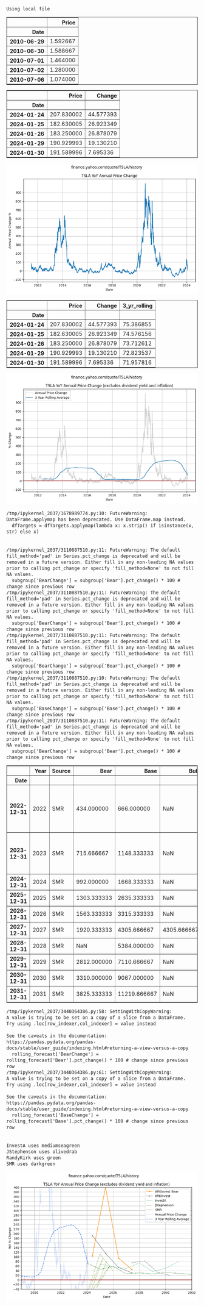     Using local file





<div>
<style scoped>
    .dataframe tbody tr th:only-of-type {
        vertical-align: middle;
    }

    .dataframe tbody tr th {
        vertical-align: top;
    }

    .dataframe thead th {
        text-align: right;
    }
</style>
<table border="1" class="dataframe">
  <thead>
    <tr style="text-align: right;">
      <th></th>
      <th>Price</th>
    </tr>
    <tr>
      <th>Date</th>
      <th></th>
    </tr>
  </thead>
  <tbody>
    <tr>
      <th>2010-06-29</th>
      <td>1.592667</td>
    </tr>
    <tr>
      <th>2010-06-30</th>
      <td>1.588667</td>
    </tr>
    <tr>
      <th>2010-07-01</th>
      <td>1.464000</td>
    </tr>
    <tr>
      <th>2010-07-02</th>
      <td>1.280000</td>
    </tr>
    <tr>
      <th>2010-07-06</th>
      <td>1.074000</td>
    </tr>
  </tbody>
</table>
</div>






<div>
<style scoped>
    .dataframe tbody tr th:only-of-type {
        vertical-align: middle;
    }

    .dataframe tbody tr th {
        vertical-align: top;
    }

    .dataframe thead th {
        text-align: right;
    }
</style>
<table border="1" class="dataframe">
  <thead>
    <tr style="text-align: right;">
      <th></th>
      <th>Price</th>
      <th>Change</th>
    </tr>
    <tr>
      <th>Date</th>
      <th></th>
      <th></th>
    </tr>
  </thead>
  <tbody>
    <tr>
      <th>2024-01-24</th>
      <td>207.830002</td>
      <td>44.577393</td>
    </tr>
    <tr>
      <th>2024-01-25</th>
      <td>182.630005</td>
      <td>26.923349</td>
    </tr>
    <tr>
      <th>2024-01-26</th>
      <td>183.250000</td>
      <td>26.878079</td>
    </tr>
    <tr>
      <th>2024-01-29</th>
      <td>190.929993</td>
      <td>19.130210</td>
    </tr>
    <tr>
      <th>2024-01-30</th>
      <td>191.589996</td>
      <td>7.695336</td>
    </tr>
  </tbody>
</table>
</div>




    
![png](images/tsla-yoy_4_0.png)
    





<div>
<style scoped>
    .dataframe tbody tr th:only-of-type {
        vertical-align: middle;
    }

    .dataframe tbody tr th {
        vertical-align: top;
    }

    .dataframe thead th {
        text-align: right;
    }
</style>
<table border="1" class="dataframe">
  <thead>
    <tr style="text-align: right;">
      <th></th>
      <th>Price</th>
      <th>Change</th>
      <th>3_yr_rolling</th>
    </tr>
    <tr>
      <th>Date</th>
      <th></th>
      <th></th>
      <th></th>
    </tr>
  </thead>
  <tbody>
    <tr>
      <th>2024-01-24</th>
      <td>207.830002</td>
      <td>44.577393</td>
      <td>75.386855</td>
    </tr>
    <tr>
      <th>2024-01-25</th>
      <td>182.630005</td>
      <td>26.923349</td>
      <td>74.576156</td>
    </tr>
    <tr>
      <th>2024-01-26</th>
      <td>183.250000</td>
      <td>26.878079</td>
      <td>73.712612</td>
    </tr>
    <tr>
      <th>2024-01-29</th>
      <td>190.929993</td>
      <td>19.130210</td>
      <td>72.823537</td>
    </tr>
    <tr>
      <th>2024-01-30</th>
      <td>191.589996</td>
      <td>7.695336</td>
      <td>71.957816</td>
    </tr>
  </tbody>
</table>
</div>




    
![png](images/tsla-yoy_6_0.png)
    


    /tmp/ipykernel_2037/1678989774.py:10: FutureWarning: DataFrame.applymap has been deprecated. Use DataFrame.map instead.
      dfTargets = dfTargets.applymap(lambda x: x.strip() if isinstance(x, str) else x)


    /tmp/ipykernel_2037/3110887510.py:11: FutureWarning: The default fill_method='pad' in Series.pct_change is deprecated and will be removed in a future version. Either fill in any non-leading NA values prior to calling pct_change or specify 'fill_method=None' to not fill NA values.
      subgroup['BearChange'] = subgroup['Bear'].pct_change() * 100 # change since previous row
    /tmp/ipykernel_2037/3110887510.py:11: FutureWarning: The default fill_method='pad' in Series.pct_change is deprecated and will be removed in a future version. Either fill in any non-leading NA values prior to calling pct_change or specify 'fill_method=None' to not fill NA values.
      subgroup['BearChange'] = subgroup['Bear'].pct_change() * 100 # change since previous row
    /tmp/ipykernel_2037/3110887510.py:11: FutureWarning: The default fill_method='pad' in Series.pct_change is deprecated and will be removed in a future version. Either fill in any non-leading NA values prior to calling pct_change or specify 'fill_method=None' to not fill NA values.
      subgroup['BearChange'] = subgroup['Bear'].pct_change() * 100 # change since previous row
    /tmp/ipykernel_2037/3110887510.py:10: FutureWarning: The default fill_method='pad' in Series.pct_change is deprecated and will be removed in a future version. Either fill in any non-leading NA values prior to calling pct_change or specify 'fill_method=None' to not fill NA values.
      subgroup['BaseChange'] = subgroup['Base'].pct_change() * 100 # change since previous row
    /tmp/ipykernel_2037/3110887510.py:11: FutureWarning: The default fill_method='pad' in Series.pct_change is deprecated and will be removed in a future version. Either fill in any non-leading NA values prior to calling pct_change or specify 'fill_method=None' to not fill NA values.
      subgroup['BearChange'] = subgroup['Bear'].pct_change() * 100 # change since previous row





<div>
<style scoped>
    .dataframe tbody tr th:only-of-type {
        vertical-align: middle;
    }

    .dataframe tbody tr th {
        vertical-align: top;
    }

    .dataframe thead th {
        text-align: right;
    }
</style>
<table border="1" class="dataframe">
  <thead>
    <tr style="text-align: right;">
      <th></th>
      <th>Year</th>
      <th>Source</th>
      <th>Bear</th>
      <th>Base</th>
      <th>Bull</th>
      <th>ForecastDate</th>
      <th>TargetDate</th>
      <th>Note</th>
      <th>Link</th>
    </tr>
    <tr>
      <th>Date</th>
      <th></th>
      <th></th>
      <th></th>
      <th></th>
      <th></th>
      <th></th>
      <th></th>
      <th></th>
      <th></th>
    </tr>
  </thead>
  <tbody>
    <tr>
      <th>2022-12-31</th>
      <td>2022</td>
      <td>SMR</td>
      <td>434.000000</td>
      <td>666.000000</td>
      <td>NaN</td>
      <td>2022-03-21</td>
      <td>31/12/2022</td>
      <td>1998 weighted average PT, although 1713 is bas...</td>
      <td>[Link](https://www.youtube.com/watch?v=W0OKbs_...</td>
    </tr>
    <tr>
      <th>2023-12-31</th>
      <td>2023</td>
      <td>SMR</td>
      <td>715.666667</td>
      <td>1148.333333</td>
      <td>NaN</td>
      <td>2022-03-21</td>
      <td>31/12/2023</td>
      <td>given these all forecast at same time, plot th...</td>
      <td>NaN</td>
    </tr>
    <tr>
      <th>2024-12-31</th>
      <td>2024</td>
      <td>SMR</td>
      <td>992.000000</td>
      <td>1668.333333</td>
      <td>NaN</td>
      <td>2022-03-21</td>
      <td>31/12/2024</td>
      <td>NaN</td>
      <td>NaN</td>
    </tr>
    <tr>
      <th>2025-12-31</th>
      <td>2025</td>
      <td>SMR</td>
      <td>1303.333333</td>
      <td>2635.333333</td>
      <td>NaN</td>
      <td>2022-03-21</td>
      <td>31/12/2025</td>
      <td>NaN</td>
      <td>NaN</td>
    </tr>
    <tr>
      <th>2026-12-31</th>
      <td>2026</td>
      <td>SMR</td>
      <td>1563.333333</td>
      <td>3315.333333</td>
      <td>NaN</td>
      <td>2022-03-21</td>
      <td>31/12/2026</td>
      <td>NaN</td>
      <td>NaN</td>
    </tr>
    <tr>
      <th>2027-12-31</th>
      <td>2027</td>
      <td>SMR</td>
      <td>1920.333333</td>
      <td>4305.666667</td>
      <td>4305.666667</td>
      <td>2022-03-21</td>
      <td>31/12/2027</td>
      <td>NaN</td>
      <td>NaN</td>
    </tr>
    <tr>
      <th>2028-12-31</th>
      <td>2028</td>
      <td>SMR</td>
      <td>NaN</td>
      <td>5384.000000</td>
      <td>NaN</td>
      <td>2022-03-21</td>
      <td>31/12/2028</td>
      <td>NaN</td>
      <td>NaN</td>
    </tr>
    <tr>
      <th>2029-12-31</th>
      <td>2029</td>
      <td>SMR</td>
      <td>2812.000000</td>
      <td>7110.666667</td>
      <td>NaN</td>
      <td>2022-03-21</td>
      <td>31/12/2029</td>
      <td>NaN</td>
      <td>NaN</td>
    </tr>
    <tr>
      <th>2030-12-31</th>
      <td>2030</td>
      <td>SMR</td>
      <td>3310.000000</td>
      <td>9067.000000</td>
      <td>NaN</td>
      <td>2022-03-21</td>
      <td>31/12/2030</td>
      <td>NaN</td>
      <td>NaN</td>
    </tr>
    <tr>
      <th>2031-12-31</th>
      <td>2031</td>
      <td>SMR</td>
      <td>3825.333333</td>
      <td>11219.666667</td>
      <td>NaN</td>
      <td>2022-03-21</td>
      <td>31/12/2031</td>
      <td>NaN</td>
      <td>NaN</td>
    </tr>
  </tbody>
</table>
</div>



    /tmp/ipykernel_2037/3440364386.py:58: SettingWithCopyWarning: 
    A value is trying to be set on a copy of a slice from a DataFrame.
    Try using .loc[row_indexer,col_indexer] = value instead
    
    See the caveats in the documentation: https://pandas.pydata.org/pandas-docs/stable/user_guide/indexing.html#returning-a-view-versus-a-copy
      rolling_forecast['BearChange'] = rolling_forecast['Bear'].pct_change() * 100 # change since previous row
    /tmp/ipykernel_2037/3440364386.py:61: SettingWithCopyWarning: 
    A value is trying to be set on a copy of a slice from a DataFrame.
    Try using .loc[row_indexer,col_indexer] = value instead
    
    See the caveats in the documentation: https://pandas.pydata.org/pandas-docs/stable/user_guide/indexing.html#returning-a-view-versus-a-copy
      rolling_forecast['BaseChange'] = rolling_forecast['Base'].pct_change() * 100 # change since previous row


    InvestA uses mediumseagreen
    JStephenson uses olivedrab
    RandyKirk uses green
    SMR uses darkgreen



    
![png](images/tsla-yoy_11_2.png)
    

